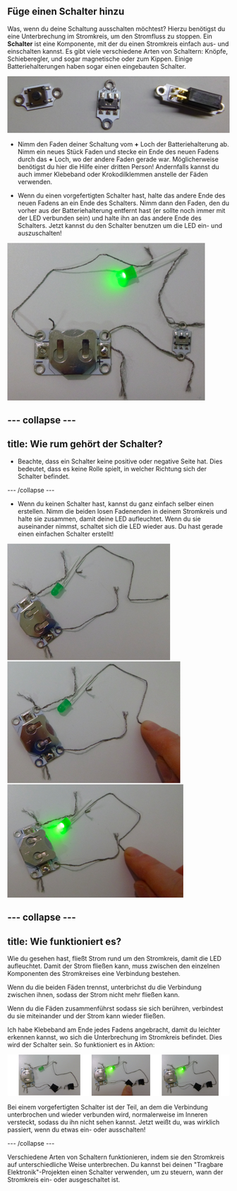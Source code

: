 ## Füge einen Schalter hinzu

Was, wenn du deine Schaltung ausschalten möchtest? Hierzu benötigst du eine Unterbrechung im Stromkreis, um den Stromfluss zu stoppen. Ein **Schalter** ist eine Komponente, mit der du einen Stromkreis einfach aus- und einschalten kannst. Es gibt viele verschiedene Arten von Schaltern: Knöpfe, Schieberegler, und sogar magnetische oder zum Kippen. Einige Batteriehalterungen haben sogar einen eingebauten Schalter.

![](images/switches.png)

+ Nimm den Faden deiner Schaltung vom **+** Loch der Batteriehalterung ab. Nimm ein neues Stück Faden und stecke ein Ende des neuen Fadens durch das **+** Loch, wo der andere Faden gerade war. Möglicherweise benötigst du hier die Hilfe einer dritten Person! Andernfalls kannst du auch immer Klebeband oder Krokodilklemmen anstelle der Fäden verwenden.

+ Wenn du einen vorgefertigten Schalter hast, halte das andere Ende des neuen Fadens an ein Ende des Schalters. Nimm dann den Faden, den du vorher aus der Batteriehalterung entfernt hast (er sollte noch immer mit der LED verbunden sein) und halte ihn an das andere Ende des Schalters. Jetzt kannst du den Schalter benutzen um die LED ein- und auszuschalten!

![](images/switch_on_thread.png)

--- collapse ---
---
title: Wie rum gehört der Schalter?
---

+ Beachte, dass ein Schalter keine positive oder negative Seite hat. Dies bedeutet, dass es keine Rolle spielt, in welcher Richtung sich der Schalter befindet.

--- /collapse ---

+ Wenn du keinen Schalter hast, kannst du ganz einfach selber einen erstellen. Nimm die beiden losen Fadenenden in deinem Stromkreis und halte sie zusammen, damit deine LED aufleuchtet. Wenn du sie auseinander nimmst, schaltet sich die LED wieder aus. Du hast gerade einen einfachen Schalter erstellt!

![](images/switch_diy_thread_a.png) ![](images/switch_diy_thread_b.png) ![](images/switch_diy_thread_c.png)

--- collapse ---
---
title: Wie funktioniert es?
---

Wie du gesehen hast, fließt Strom rund um den Stromkreis, damit die LED aufleuchtet. Damit der Strom fließen kann, muss zwischen den einzelnen Komponenten des Stromkreises eine Verbindung bestehen.

Wenn du die beiden Fäden trennst, unterbrichst du die Verbindung zwischen ihnen, sodass der Strom nicht mehr fließen kann.

Wenn du die Fäden zusammenführst sodass sie sich berühren, verbindest du sie miteinander und der Strom kann wieder fließen.

Ich habe Klebeband am Ende jedes Fadens angebracht, damit du leichter erkennen kannst, wo sich die Unterbrechung im Stromkreis befindet. Dies wird der Schalter sein. So funktioniert es in Aktion:

![](images/switch_diy_tape_abc_120_650.png)

Bei einem vorgefertigten Schalter ist der Teil, an dem die Verbindung unterbrochen und wieder verbunden wird, normalerweise im Inneren versteckt, sodass du ihn nicht sehen kannst. Jetzt weißt du, was wirklich passiert, wenn du etwas ein- oder ausschalten!

--- /collapse ---

Verschiedene Arten von Schaltern funktionieren, indem sie den Stromkreis auf unterschiedliche Weise unterbrechen. Du kannst bei deinen "Tragbare Elektronik"-Projekten einen Schalter verwenden, um zu steuern, wann der Stromkreis ein- oder ausgeschaltet ist.
